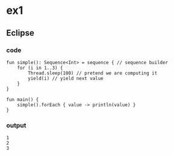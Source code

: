 # ex1
## Eclipse
### code
    fun simple(): Sequence<Int> = sequence { // sequence builder
        for (i in 1..3) {
            Thread.sleep(100) // pretend we are computing it
            yield(i) // yield next value
        }
    }
    
    fun main() {
        simple().forEach { value -> println(value) } 
    }
### output
  
    1
    2
    3
